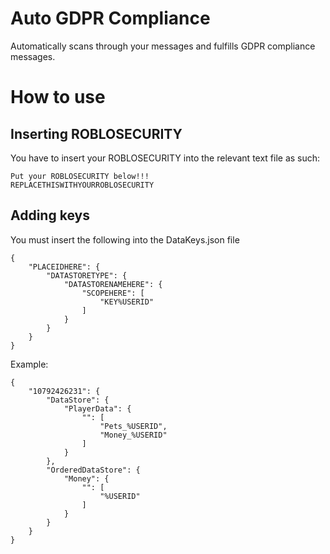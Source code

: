 # Auto GDPR Compliance

Automatically scans through your messages and fulfills GDPR compliance messages.

# How to use

## Inserting ROBLOSECURITY
You have to insert your ROBLOSECURITY into the relevant text file as such:

```
Put your ROBLOSECURITY below!!!
REPLACETHISWITHYOURROBLOSECURITY
```

## Adding keys
You must insert the following into the DataKeys.json file

```
{
    "PLACEIDHERE": {
        "DATASTORETYPE": {
            "DATASTORENAMEHERE": {
                "SCOPEHERE": [
                    "KEY%USERID"
                ]
            }
        }
    }
}
```

Example: 
```
{
    "10792426231": {
        "DataStore": {
            "PlayerData": {
                "": [
                    "Pets_%USERID",
                    "Money_%USERID"
                ]
            }
        },
        "OrderedDataStore": {
            "Money": {
                "": [
                    "%USERID"
                ]
            }
        }
    }
}
```